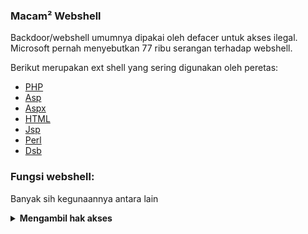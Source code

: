 
### Macam² Webshell

Backdoor/webshell umumnya dipakai oleh defacer untuk akses ilegal. Microsoft pernah menyebutkan 77 ribu serangan terhadap webshell.

Berikut merupakan ext shell yang sering digunakan oleh peretas:
- [PHP](#404)
- [Asp](#404)
- [Aspx](#404)
- [HTML](#404)
- [Jsp](#404)
- [Perl](#404)
- [Dsb](?)

### Fungsi webshell:

Banyak sih kegunaannya antara lain
<details><summary><b>Mengambil hak akses</b></summary>
Website yang mengandung backdoor/webshell biasanya akan mudah dikendalikan. Tapi banyak juga peretas yang hanya ingin mengakses/nitip file saja.
</details>





